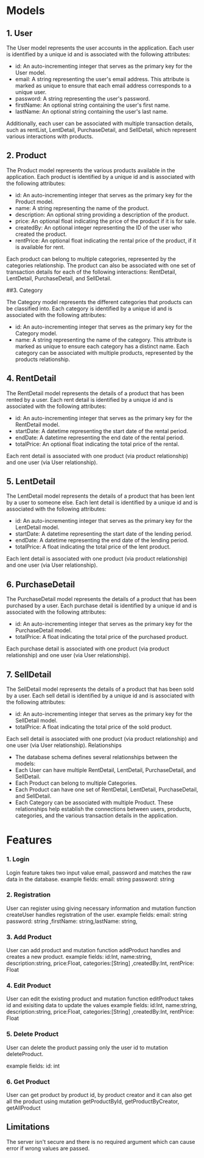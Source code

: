 
# Models
## 1. User
The User model represents the user accounts in the application. Each user is identified by a unique id and is associated with the following attributes:

- id: An auto-incrementing integer that serves as the primary key for the User model.
- email: A string representing the user's email address. This attribute is marked as unique to ensure that each email address corresponds to a unique user.
- password: A string representing the user's password.
- firstName: An optional string containing the user's first name.
- lastName: An optional string containing the user's last name.

Additionally, each user can be associated with multiple transaction details, such as rentList, LentDetail, PurchaseDetail, and SellDetail, which represent various interactions with products.
## 2. Product
The Product model represents the various products available in the application. Each product is identified by a unique id and is associated with the following attributes:
- id: An auto-incrementing integer that serves as the primary key for the Product model.
- name: A string representing the name of the product.
- description: An optional string providing a description of the product.
- price: An optional float indicating the price of the product if it is for sale.
- createdBy: An optional integer representing the ID of the user who created the product.
- rentPrice: An optional float indicating the rental price of the product, if it is available for rent.
  
Each product can belong to multiple categories, represented by the categories relationship. The product can also be associated with one set of transaction details for each of the following interactions: RentDetail, LentDetail, PurchaseDetail, and SellDetail.

##3. Category

The Category model represents the different categories that products can be classified into. Each category is identified by a unique id and is associated with the following attributes:

- id: An auto-incrementing integer that serves as the primary key for the Category model.
- name: A string representing the name of the category. This attribute is marked as unique to ensure each category has a distinct name.
Each category can be associated with multiple products, represented by the products relationship.

## 4. RentDetail
The RentDetail model represents the details of a product that has been rented by a user. Each rent detail is identified by a unique id and is associated with the following attributes:

- id: An auto-incrementing integer that serves as the primary key for the RentDetail model.
- startDate: A datetime representing the start date of the rental period.
- endDate: A datetime representing the end date of the rental period.
- totalPrice: An optional float indicating the total price of the rental.
  
Each rent detail is associated with one product (via product relationship) and one user (via User relationship).

## 5. LentDetail
The LentDetail model represents the details of a product that has been lent by a user to someone else. Each lent detail is identified by a unique id and is associated with the following attributes:

- id: An auto-incrementing integer that serves as the primary key for the LentDetail model.
- startDate: A datetime representing the start date of the lending period.
- endDate: A datetime representing the end date of the lending period.
- totalPrice: A float indicating the total price of the lent product.

Each lent detail is associated with one product (via product relationship) and one user (via User relationship).

## 6. PurchaseDetail
The PurchaseDetail model represents the details of a product that has been purchased by a user. Each purchase detail is identified by a unique id and is associated with the following attributes:
- id: An auto-incrementing integer that serves as the primary key for the PurchaseDetail model.
- totalPrice: A float indicating the total price of the purchased product.
  
Each purchase detail is associated with one product (via product relationship) and one user (via User relationship).

## 7. SellDetail
The SellDetail model represents the details of a product that has been sold by a user. Each sell detail is identified by a unique id and is associated with the following attributes:

- id: An auto-incrementing integer that serves as the primary key for the SellDetail model.
- totalPrice: A float indicating the total price of the sold product.

Each sell detail is associated with one product (via product relationship) and one user (via User relationship).
Relationships
- The database schema defines several relationships between the models:
- Each User can have multiple RentDetail, LentDetail, PurchaseDetail, and SellDetail.
- Each Product can belong to multiple Categories.
- Each Product can have one set of RentDetail, LentDetail, PurchaseDetail, and SellDetail.
- Each Category can be associated with multiple Product.
These relationships help establish the connections between users, products, categories, and the various transaction details in the application.

# Features
### 1. Login
Login feature takes two input value email, password and matches the raw data in the database.
example fields: email: string password: string

### 2. Registration
User can register using giving necessary information and mutation function createUser handles registration of the user.
example fields: email: string password: string ,firstName: string,lastName: string,

### 3. Add Product
User can add product and mutation function addProduct handles and creates a new product.
example fields: id:Int, name:string, description:string, price:Float, categories:[String] ,createdBy:Int, rentPrice: Float

### 4. Edit Product
User can edit the existing product and mutation function editProduct takes id and exisiting data to update the values
example fields: id:Int, name:string, description:string, price:Float, categories:[String] ,createdBy:Int, rentPrice: Float

### 5. Delete Product
User can delete the product passing only the user id to mutation deleteProduct.

example fields: id: int

### 6. Get Product
User can get product by product id, by product creator and it can also get all the product using mutation getProductById, getProductByCreator, getAllProduct

## Limitations
The server isn't secure and there is no required argument which can cause error if wrong values are passed.






